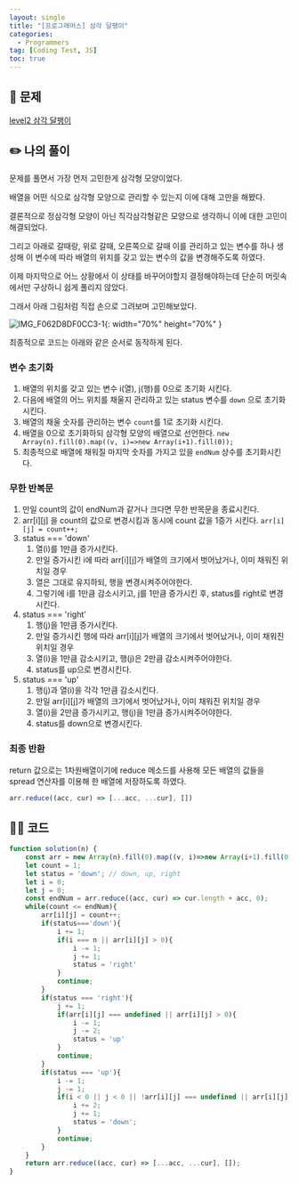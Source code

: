 ```yaml
---
layout: single
title: "[프로그래머스] 삼각 달팽이"
categories:
  - Programmers
tag: [Coding Test, JS]
toc: true
---
```


## 📖 문제

[level2 삼각 달팽이](https://school.programmers.co.kr/learn/courses/30/lessons/68645)

## ✏️ 나의 풀이

문제를 풀면서 가장 먼저 고민한게 삼각형 모양이었다.

배열을 어떤 식으로 삼각형 모양으로 관리할 수 있는지 이에 대해 고만을 해봤다.

결론적으로 정삼각형 모양이 아닌 직각삼각형같은 모양으로 생각하니 이에 대한 고민이 해결되었다.

그리고 아래로 갈때랑, 위로 갈때, 오른쪽으로 갈때 이를 관리하고 있는 변수를 하나 생성해 이 변수에 따라 배열의 위치를 갖고 있는 변수의 값을 변경해주도록 하였다.

이제 마지막으로 어느 상황에서 이 상태를 바꾸어야할지 결정해야하는데 단순히 머릿속에서만 구상하니 쉽게 풀리지 않았다.

그래서 아래 그림처럼 직접 손으로 그려보며 고민해보았다.

![IMG_F062D8DF0CC3-1](https://github.com/han0224/my-earth/assets/70616579/b4a80c9b-1e6f-4d71-b35f-a6ab44856800){: width="70%" height="70%" }

최종적으로 코드는 아래와 같은 순서로 동작하게 된다.

### 변수 초기화
1. 배열의 위치를 갖고 있는 변수 i(열), j(행)를 0으로 초기화 시킨다.
1. 다음에 배열의 어느 위치를 채울지 관리하고 있는 status 변수를 `down` 으로 초기화 시킨다.
1. 배열의 채울 숫자를 관리하는 변수 `count`를 1로 초기화 시킨다.
1. 배열을 0으로 초기화하되 삼각형 모양의 배열으로 선언한다. `new Array(n).fill(0).map((v, i)=>new Array(i+1).fill(0));`
1. 최종적으로 배열에 채워질 마지막 숫자를 가지고 있을 `endNum` 상수를 초기화시킨다.

### 무한 반복문
1. 만일 count의 값이 endNum과 같거나 크다면 무한 반목문을 종료시킨다.
1. arr[i][j] 을 count의 값으로 변경시킴과 동시에 count 값을 1증가 시킨다. `arr[i][j] = count++;`
1. status === 'down'
    1. 열(i)를 1만큼 증가시킨다.
    1. 만일 증가시킨 i에 따라 arr[i][j]가 배열의 크기에서 벗어났거나, 이미 채워진 위치일 경우 
    1. 열은 그대로 유지하되, 행을 변경시켜주어야한다.
    1. 그렇기에 i를 1만큼 감소시키고, j를 1만큼 증가시킨 후, status를 right로 변경시킨다.
1. status === 'right'
    1. 행(j)을 1만큼 증가시킨다.
    1. 만일 증가시킨 행에 따라 arr[i][j]가 배열의 크기에서 벗어났거나, 이미 채워진 위치일 경우 
    1. 열(i)을 1만큼 감소시키고, 행(j)은 2만큼 감소시켜주어야한다.
    1. status를 up으로 변경시킨다.
1. status === 'up'
    1. 행(j)과 열(i)을 각각 1만큼 감소시킨다.
    1. 만일 arr[i][j]가 배열의 크기에서 벗어났거나, 이미 채워진 위치일 경우
    1. 열(i)을 2만큼 증가시키고, 행(j)을 1만큼 증가시켜주어야한다.
    1. status를 down으로 변경시킨다.

### 최종 반환
return 값으로는 1차원배열이기에 reduce 메소드를 사용해 모든 배열의 값들을 spread 연산자를 이용해 한 배열에 저장하도록 하였다.

```javascript
arr.reduce((acc, cur) => [...acc, ...cur], [])
```

## 👩‍💻 코드

```javascript
function solution(n) {
    const arr = new Array(n).fill(0).map((v, i)=>new Array(i+1).fill(0));
    let count = 1;
    let status = 'down'; // down, up, right
    let i = 0;
    let j = 0;
    const endNum = arr.reduce((acc, cur) => cur.length + acc, 0);
    while(count <= endNum){
        arr[i][j] = count++;
        if(status==='down'){
            i += 1;
            if(i === n || arr[i][j] > 0){
                i -= 1;
                j += 1;
                status = 'right'
            }
            continue;
        }
        if(status === 'right'){
            j += 1;
            if(arr[i][j] === undefined || arr[i][j] > 0){
                i -= 1;
                j -= 2;
                status = 'up'
            }
            continue;
        }   
        if(status === 'up'){
            i -= 1;
            j -= 1;
            if(i < 0 || j < 0 || !arr[i][j] === undefined || arr[i][j] > 0){
                i += 2;
                j += 1;
                status = 'down';
            }
            continue;
        }
    }
    return arr.reduce((acc, cur) => [...acc, ...cur], []);
}

```